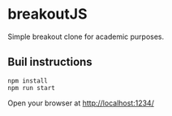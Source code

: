 # breakoutJS

Simple breakout clone for academic purposes.

## Buil instructions

```
npm install
npm run start
```


Open your browser at [http://localhost:1234/](http://localhost:1234/)
